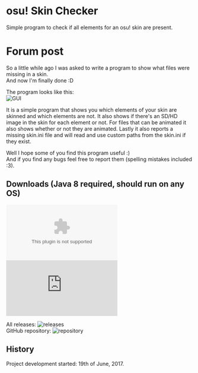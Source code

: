 # osu! Skin Checker
Simple program to check if all elements for an osu! skin are present.

# Forum post
So a little while ago I was asked to write a program to show what files were missing in a skin.<br>
And now I'm finally done :D

The program looks like this:<br>
![GUI](http://i.imgur.com/TDJ4RQN.png)

It is a simple program that shows you which elements of your skin are skinned and which elements are not. It also shows if there's an SD/HD image in the skin for each element or not. For files that can be animated it also shows whether or not they are animated. Lastly it also reports a missing skin.ini file and will read and use custom paths from the skin.ini if they exist.

Well I hope some of you find this program useful :)<br>
And if you find any bugs feel free to report them (spelling mistakes included :3).

## Downloads (Java 8 required, should run on any OS)<br>
![Windows executable](https://github.com/RoanH/osuSkinChecker/releases/download/v1.1/SkinChecker-v1.1.exe)<br>
![Runnable Java Archive](https://github.com/RoanH/osuSkinChecker/releases/download/v1.1/SkinChecker-v1.1.jar)

All releases: ![releases](https://github.com/RoanH/osuSkinChecker/releases)<br>
GitHub repository: ![repository](https://github.com/RoanH/osuSkinChecker]SkinChecker)

## History
Project development started: 19th of June, 2017.